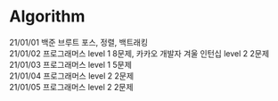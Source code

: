 # Algorithm
21/01/01 백준 브루트 포스, 정렬, 백트래킹</br>
21/01/02 프로그래머스 level 1 8문제, 카카오 개발자 겨울 인턴십 level 2 2문제</br>
21/01/03 프로그래머스 level 1 5문제</br>
21/01/04 프로그래머스 level 2 2문제</br>
21/01/05 프로그래머스 level 2 2문제</br>
>
